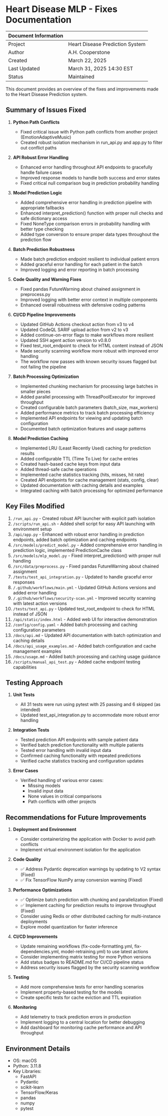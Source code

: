 # Heart Disease MLP - Fixes Documentation

| Document Information |                                       |
|----------------------|---------------------------------------|
| Project              | Heart Disease Prediction System       |
| Author               | A.H. Cooperstone                      |
| Created              | March 22, 2025                        |
| Last Updated         | March 31, 2025 14:30 EST              |
| Status               | Maintained                            |

This document provides an overview of the fixes and improvements made to the Heart Disease Prediction system.

## Summary of Issues Fixed

1. **Python Path Conflicts**
   - Fixed critical issue with Python path conflicts from another project (EmotionAdaptiveMusic)
   - Created robust isolation mechanism in run_api.py and app.py to filter out conflict paths

2. **API Robust Error Handling**
   - Enhanced error handling throughout API endpoints to gracefully handle failure cases
   - Improved response models to handle both success and error states
   - Fixed critical null comparison bug in prediction probability handling

3. **Model Prediction Logic**
   - Added comprehensive error handling in prediction pipeline with appropriate fallbacks
   - Enhanced interpret_prediction() function with proper null checks and safe dictionary access
   - Fixed NoneType comparison errors in probability handling with better type checking
   - Added type conversion to ensure proper data types throughout the prediction flow

4. **Batch Prediction Robustness**
   - Made batch prediction endpoint resilient to individual patient errors
   - Added graceful error handling for each patient in the batch
   - Improved logging and error reporting in batch processing

5. **Code Quality and Warning Fixes**
   - Fixed pandas FutureWarning about chained assignment in preprocess.py
   - Improved logging with better error context in multiple components
   - Enhanced overall robustness with defensive coding patterns

6. **CI/CD Pipeline Improvements**
   - Updated GitHub Actions checkout action from v3 to v4
   - Updated CodeQL SARIF upload action from v2 to v3
   - Added continue-on-error flags to make workflows more resilient
   - Updated SSH agent action version to v0.8.0
   - Fixed test_root_endpoint to check for HTML content instead of JSON
   - Made security scanning workflow more robust with improved error handling
   - The workflow now passes with known security issues flagged but not failing the pipeline

7. **Batch Processing Optimization**
   - Implemented chunking mechanism for processing large batches in smaller pieces
   - Added parallel processing with ThreadPoolExecutor for improved throughput
   - Created configurable batch parameters (batch_size, max_workers)
   - Added performance metrics to track batch processing efficiency
   - Implemented API endpoints for viewing and updating batch configuration
   - Documented batch optimization features and usage patterns

8. **Model Prediction Caching**
   - Implemented LRU (Least Recently Used) caching for prediction results
   - Added configurable TTL (Time To Live) for cache entries
   - Created hash-based cache keys from input data
   - Added thread-safe cache operations
   - Implemented cache statistics tracking (hits, misses, hit rate)
   - Created API endpoints for cache management (stats, config, clear)
   - Updated documentation with caching details and examples
   - Integrated caching with batch processing for optimized performance

## Key Files Modified

1. `/run_api.py` - Created robust API launcher with explicit path isolation
2. `/scripts/run_api.sh` - Added shell script for easy API launching with environment setup
3. `/api/app.py` - Enhanced with robust error handling in prediction endpoints, added batch optimization and caching endpoints
4. `/src/models/predict_model.py` - Added comprehensive error handling in prediction logic, implemented PredictionCache class
5. `/src/models/mlp_model.py` - Fixed interpret_prediction() with proper null handling
6. `/src/data/preprocess.py` - Fixed pandas FutureWarning about chained assignment
7. `/tests/test_api_integration.py` - Updated to handle graceful error responses
8. `/.github/workflows/main.yml` - Updated GitHub Actions versions and added error handling
9. `/.github/workflows/security-scan.yml` - Improved security scanning with latest action versions
10. `/tests/test_api.py` - Updated test_root_endpoint to check for HTML instead of JSON
11. `/api/static/index.html` - Added web UI for interactive demonstration
12. `/config/config.yaml` - Added batch processing and caching configuration parameters
13. `/docs/api.md` - Updated API documentation with batch optimization and caching details
14. `/docs/api_usage_examples.md` - Added batch configuration and cache management examples
15. `/docs/usage.md` - Added batch processing and caching usage guidance
16. `/scripts/manual_api_test.py` - Added cache endpoint testing capabilities

## Testing Approach

1. **Unit Tests**
   - All 31 tests were run using pytest with 25 passing and 6 skipped (as intended)
   - Updated test_api_integration.py to accommodate more robust error handling

2. **Integration Tests**
   - Tested prediction API endpoints with sample patient data
   - Verified batch prediction functionality with multiple patients
   - Tested error handling with invalid input data
   - Confirmed caching functionality with repeated predictions
   - Verified cache statistics tracking and configuration updates

3. **Error Cases**
   - Verified handling of various error cases:
     - Missing models
     - Invalid input data
     - None values in critical comparisons
     - Path conflicts with other projects

## Recommendations for Future Improvements

1. **Deployment and Environment**
   - Consider containerizing the application with Docker to avoid path conflicts
   - Implement virtual environment isolation for the application

2. **Code Quality**
   - ✅ Address Pydantic deprecation warnings by updating to V2 syntax (Fixed)
   - ✅ Fix TensorFlow NumPy array conversion warning (Fixed)

3. **Performance Optimizations**
   - ✅ Optimize batch prediction with chunking and parallelization (Fixed)
   - ✅ Implement caching for prediction results to improve throughput (Fixed)
   - Consider using Redis or other distributed caching for multi-instance deployments
   - Explore model quantization for faster inference

4. **CI/CD Improvements**
   - Update remaining workflows (fix-code-formatting.yml, fix-dependencies.yml, model-retraining.yml) to use latest actions
   - Consider implementing matrix testing for more Python versions
   - Add status badges to README.md for CI/CD pipeline status
   - Address security issues flagged by the security scanning workflow

5. **Testing**
   - Add more comprehensive tests for error handling scenarios
   - Implement property-based testing for the models
   - Create specific tests for cache eviction and TTL expiration

6. **Monitoring**
   - Add telemetry to track prediction errors in production
   - Implement logging to a central location for better debugging
   - Add dashboard for monitoring cache performance and API throughput

## Environment Details

- OS: macOS
- Python: 3.11.8
- Key Libraries:
  - FastAPI
  - Pydantic
  - scikit-learn
  - TensorFlow/Keras
  - pandas
  - numpy
  - pytest
